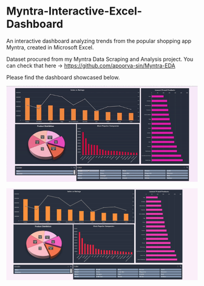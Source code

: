 # Myntra-Interactive-Excel-Dashboard
An interactive dashboard analyzing trends from the popular shopping app Myntra, created in Microsoft Excel.

Dataset procured from my Myntra Data Scraping and Analysis project. 
You can check that here -> https://github.com/apoorva-sin/Myntra-EDA

Please find the dashboard showcased below.

![](Dashboard_Showcase.gif)

![](Dashboard_Screenshot.PNG)



